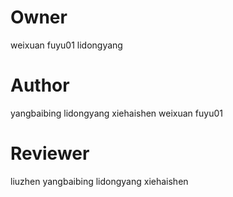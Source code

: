 # Owner
weixuan
fuyu01
lidongyang

# Author
yangbaibing
lidongyang
xiehaishen
weixuan
fuyu01

# Reviewer
liuzhen
yangbaibing
lidongyang
xiehaishen
